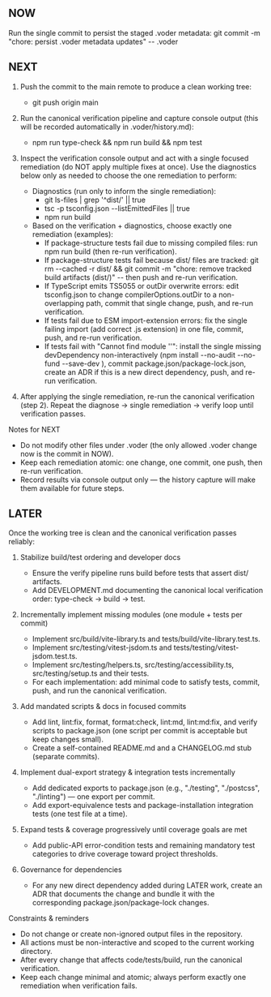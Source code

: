 ## NOW
Run the single commit to persist the staged .voder metadata:
git commit -m "chore: persist .voder metadata updates" -- .voder

## NEXT
1. Push the commit to the main remote to produce a clean working tree:
   - git push origin main

2. Run the canonical verification pipeline and capture console output (this will be recorded automatically in .voder/history.md):
   - npm run type-check && npm run build && npm test

3. Inspect the verification console output and act with a single focused remediation (do NOT apply multiple fixes at once). Use the diagnostics below only as needed to choose the one remediation to perform:
   - Diagnostics (run only to inform the single remediation):
     - git ls-files | grep '^dist/' || true
     - tsc -p tsconfig.json --listEmittedFiles || true
     - npm run build
   - Based on the verification + diagnostics, choose exactly one remediation (examples):
     - If package-structure tests fail due to missing compiled files: run npm run build (then re-run verification).
     - If package-structure tests fail because dist/ files are tracked: git rm --cached -r dist/ && git commit -m "chore: remove tracked build artifacts (dist/)" -- then push and re-run verification.
     - If TypeScript emits TS5055 or outDir overwrite errors: edit tsconfig.json to change compilerOptions.outDir to a non-overlapping path, commit that single change, push, and re-run verification.
     - If tests fail due to ESM import-extension errors: fix the single failing import (add correct .js extension) in one file, commit, push, and re-run verification.
     - If tests fail with "Cannot find module '<pkg>'": install the single missing devDependency non-interactively (npm install --no-audit --no-fund --save-dev <pkg>), commit package.json/package-lock.json, create an ADR if this is a new direct dependency, push, and re-run verification.

4. After applying the single remediation, re-run the canonical verification (step 2). Repeat the diagnose → single remediation → verify loop until verification passes.

Notes for NEXT
- Do not modify other files under .voder (the only allowed .voder change now is the commit in NOW).
- Keep each remediation atomic: one change, one commit, one push, then re-run verification.
- Record results via console output only — the history capture will make them available for future steps.

## LATER
Once the working tree is clean and the canonical verification passes reliably:

1. Stabilize build/test ordering and developer docs
   - Ensure the verify pipeline runs build before tests that assert dist/ artifacts.
   - Add DEVELOPMENT.md documenting the canonical local verification order: type-check → build → test.

2. Incrementally implement missing modules (one module + tests per commit)
   - Implement src/build/vite-library.ts and tests/build/vite-library.test.ts.
   - Implement src/testing/vitest-jsdom.ts and tests/testing/vitest-jsdom.test.ts.
   - Implement src/testing/helpers.ts, src/testing/accessibility.ts, src/testing/setup.ts and their tests.
   - For each implementation: add minimal code to satisfy tests, commit, push, and run the canonical verification.

3. Add mandated scripts & docs in focused commits
   - Add lint, lint:fix, format, format:check, lint:md, lint:md:fix, and verify scripts to package.json (one script per commit is acceptable but keep changes small).
   - Create a self-contained README.md and a CHANGELOG.md stub (separate commits).

4. Implement dual-export strategy & integration tests incrementally
   - Add dedicated exports to package.json (e.g., "./testing", "./postcss", "./linting") — one export per commit.
   - Add export-equivalence tests and package-installation integration tests (one test file at a time).

5. Expand tests & coverage progressively until coverage goals are met
   - Add public-API error-condition tests and remaining mandatory test categories to drive coverage toward project thresholds.

6. Governance for dependencies
   - For any new direct dependency added during LATER work, create an ADR that documents the change and bundle it with the corresponding package.json/package-lock changes.

Constraints & reminders
- Do not change or create non-ignored output files in the repository.
- All actions must be non-interactive and scoped to the current working directory.
- After every change that affects code/tests/build, run the canonical verification.
- Keep each change minimal and atomic; always perform exactly one remediation when verification fails.